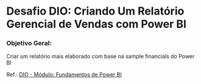 # Desafio DIO: Criando Um Relatório Gerencial de Vendas com Power BI

### Objetivo Geral:
Criar um relatório mais elaborado com base na sample financials do Power BI

Ref.: [DIO - Módulo: Fundamentos de Power BI](https://github.com/julianazanelatto/power_bi_analyst)

